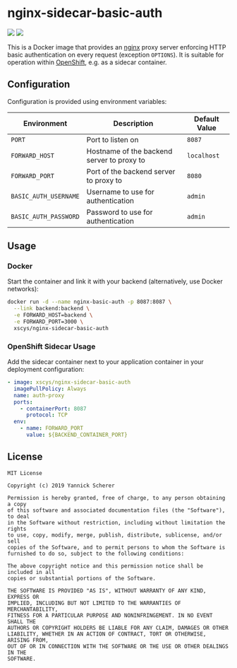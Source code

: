 # nginx-sidecar-basic-auth

[![](https://images.microbadger.com/badges/version/xscys/nginx-sidecar-basic-auth.svg)](https://hub.docker.com/r/xscys/nginx-sidecar-basic-auth)
[![](https://images.microbadger.com/badges/image/xscys/nginx-sidecar-basic-auth.svg)](https://hub.docker.com/r/xscys/nginx-sidecar-basic-auth)

This is a Docker image that provides an [nginx][nginx] proxy server enforcing
HTTP basic authentication on every request (exception `OPTIONS`). It is suitable
for operation within [OpenShift][openshift], e.g. as a sidecar container.

[openshift]: https://openshift.com
[nginx]: https://www.nginx.com

## Configuration

Configuration is provided using environment variables:

| Environment | Description | Default Value |
| --- | --- | --- |
| `PORT` | Port to listen on | `8087` |
| `FORWARD_HOST` | Hostname of the backend server to proxy to | `localhost` |
| `FORWARD_PORT` | Port of the backend server to proxy to     | `8080` |
| `BASIC_AUTH_USERNAME` | Username to use for authentication  | `admin` |
| `BASIC_AUTH_PASSWORD` | Password to use for authentication  | `admin` |

## Usage

### Docker

Start the container and link it with your backend (alternatively, use Docker
networks):

```sh
docker run -d --name nginx-basic-auth -p 8087:8087 \
  --link backend:backend \
  -e FORWARD_HOST=backend \
  -e FORWARD_PORT=3000 \
  xscys/nginx-sidecar-basic-auth
```

### OpenShift Sidecar Usage

Add the sidecar container next to your application container in your deployment
configuration:

```yaml
- image: xscys/nginx-sidecar-basic-auth
  imagePullPolicy: Always
  name: auth-proxy
  ports:
    - containerPort: 8087
      protocol: TCP
  env:
    - name: FORWARD_PORT
      value: ${BACKEND_CONTAINER_PORT}
```

## License

```
MIT License

Copyright (c) 2019 Yannick Scherer

Permission is hereby granted, free of charge, to any person obtaining a copy
of this software and associated documentation files (the "Software"), to deal
in the Software without restriction, including without limitation the rights
to use, copy, modify, merge, publish, distribute, sublicense, and/or sell
copies of the Software, and to permit persons to whom the Software is
furnished to do so, subject to the following conditions:

The above copyright notice and this permission notice shall be included in all
copies or substantial portions of the Software.

THE SOFTWARE IS PROVIDED "AS IS", WITHOUT WARRANTY OF ANY KIND, EXPRESS OR
IMPLIED, INCLUDING BUT NOT LIMITED TO THE WARRANTIES OF MERCHANTABILITY,
FITNESS FOR A PARTICULAR PURPOSE AND NONINFRINGEMENT. IN NO EVENT SHALL THE
AUTHORS OR COPYRIGHT HOLDERS BE LIABLE FOR ANY CLAIM, DAMAGES OR OTHER
LIABILITY, WHETHER IN AN ACTION OF CONTRACT, TORT OR OTHERWISE, ARISING FROM,
OUT OF OR IN CONNECTION WITH THE SOFTWARE OR THE USE OR OTHER DEALINGS IN THE
SOFTWARE.
```
